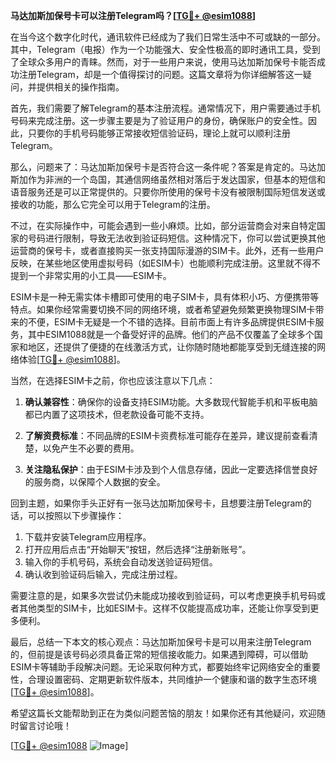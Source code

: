 **马达加斯加保号卡可以注册Telegram吗？[[TG💪+ @esim1088](https://t.me/s/esim1088)]**

在当今这个数字化时代，通讯软件已经成为了我们日常生活中不可或缺的一部分。其中，Telegram（电报）作为一个功能强大、安全性极高的即时通讯工具，受到了全球众多用户的青睐。然而，对于一些用户来说，使用马达加斯加保号卡能否成功注册Telegram，却是一个值得探讨的问题。这篇文章将为你详细解答这一疑问，并提供相关的操作指南。

首先，我们需要了解Telegram的基本注册流程。通常情况下，用户需要通过手机号码来完成注册。这一步骤主要是为了验证用户的身份，确保账户的安全性。因此，只要你的手机号码能够正常接收短信验证码，理论上就可以顺利注册Telegram。

那么，问题来了：马达加斯加保号卡是否符合这一条件呢？答案是肯定的。马达加斯加作为非洲的一个岛国，其通信网络虽然相对落后于发达国家，但基本的短信和语音服务还是可以正常提供的。只要你所使用的保号卡没有被限制国际短信发送或接收的功能，那么它完全可以用于Telegram的注册。

不过，在实际操作中，可能会遇到一些小麻烦。比如，部分运营商会对来自特定国家的号码进行限制，导致无法收到验证码短信。这种情况下，你可以尝试更换其他运营商的保号卡，或者直接购买一张支持国际漫游的SIM卡。此外，还有一些用户反映，在某些地区使用虚拟号码（如ESIM卡）也能顺利完成注册。这里就不得不提到一个非常实用的小工具——ESIM卡。

ESIM卡是一种无需实体卡槽即可使用的电子SIM卡，具有体积小巧、方便携带等特点。如果你经常需要切换不同的网络环境，或者希望避免频繁更换物理SIM卡带来的不便，ESIM卡无疑是一个不错的选择。目前市面上有许多品牌提供ESIM卡服务，其中ESIM1088就是一个备受好评的品牌。他们的产品不仅覆盖了全球多个国家和地区，还提供了便捷的在线激活方式，让你随时随地都能享受到无缝连接的网络体验[[TG💪+ @esim1088](https://t.me/s/esim1088)]。

当然，在选择ESIM卡之前，你也应该注意以下几点：

1. **确认兼容性**：确保你的设备支持ESIM功能。大多数现代智能手机和平板电脑都已内置了这项技术，但老款设备可能不支持。
   
2. **了解资费标准**：不同品牌的ESIM卡资费标准可能存在差异，建议提前查看清楚，以免产生不必要的费用。

3. **关注隐私保护**：由于ESIM卡涉及到个人信息存储，因此一定要选择信誉良好的服务商，以保障个人数据的安全。

回到主题，如果你手头正好有一张马达加斯加保号卡，且想要注册Telegram的话，可以按照以下步骤操作：

1. 下载并安装Telegram应用程序。
2. 打开应用后点击“开始聊天”按钮，然后选择“注册新账号”。
3. 输入你的手机号码，系统会自动发送验证码短信。
4. 确认收到验证码后输入，完成注册过程。

需要注意的是，如果多次尝试仍未能成功接收到验证码，可以考虑更换手机号码或者其他类型的SIM卡，比如ESIM卡。这样不仅能提高成功率，还能让你享受到更多便利。

最后，总结一下本文的核心观点：马达加斯加保号卡是可以用来注册Telegram的，但前提是该号码必须具备正常的短信接收能力。如果遇到障碍，可以借助ESIM卡等辅助手段解决问题。无论采取何种方式，都要始终牢记网络安全的重要性，合理设置密码、定期更新软件版本，共同维护一个健康和谐的数字生态环境[[TG💪+ @esim1088](https://t.me/s/esim1088)]。

希望这篇长文能帮助到正在为类似问题苦恼的朋友！如果你还有其他疑问，欢迎随时留言讨论哦！

[[TG💪+ @esim1088](https://t.me/s/esim1088) ![Image](https://i.postimg.cc/4NQfJmqS/Snipaste-2025-05-13-00-14-12.png)]
